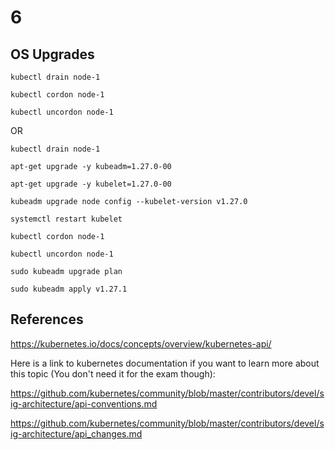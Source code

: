 # 6


## OS Upgrades
```
kubectl drain node-1

kubectl cordon node-1

kubectl uncordon node-1
```

OR

```
kubectl drain node-1

apt-get upgrade -y kubeadm=1.27.0-00

apt-get upgrade -y kubelet=1.27.0-00

kubeadm upgrade node config --kubelet-version v1.27.0

systemctl restart kubelet

kubectl cordon node-1

kubectl uncordon node-1

sudo kubeadm upgrade plan

sudo kubeadm apply v1.27.1
```


## References

https://kubernetes.io/docs/concepts/overview/kubernetes-api/

Here is a link to kubernetes documentation if you want to learn more about this topic (You don't need it for the exam though):

https://github.com/kubernetes/community/blob/master/contributors/devel/sig-architecture/api-conventions.md

https://github.com/kubernetes/community/blob/master/contributors/devel/sig-architecture/api_changes.md


